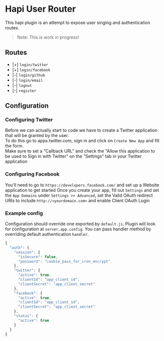 # Hapi User Router

This hapi plugin is an attempt to expose user singing and authentication routes.

> Note: This is work in progress!

## Routes
* [+] `login/twitter`
* [+] `login/facebook`
* [-] `login/github`
* [-] `login/email`
* [-] `logout`
* [-] `register`

## Configuration

### Configuring Twitter
Before we can actually start to code we have to create a Twitter application that will be granted by the user.    
To do this go to apps.twitter.com, sign in and click on `Create New App` and fill the form.    
Make sure to set a "Callback URL" and check the "Allow this application 
to be used to Sign in with Twitter" on the "Settings" tab in your Twitter application
        
### Configuring Facebook
You'll need to go to `https://developers.facebook.com/` and set up a Website application to get started
Once you create your app, fill out `Settings` and set the `App Domains` under `Settings >> Advanced`, 
set the Valid OAuth redirect URIs to include `http://<yourdomain.com>` and enable Client OAuth Login


### Example config
Configuration should override one exported by `default.js`.
Plugin will look for configuration at `server.app.config`.
You can pass handler method by overriding default authentication `handler`.

```js
{
  "auth": {
    "session": {
      "isSecure": false,
      "password": "cookie_pass_for_iron_encrypt"
    },
    "twitter": {
      "active": true,
      "clientId": "app_client_id",
      "clientSecret": "app_client_secret"
    },
    "facebook": {
      "active": true,
      "clientId": "app_client_id",
      "clientSecret": "app_client_secret"
    },
    "status": {
      "active": true
    }
  }
}
```